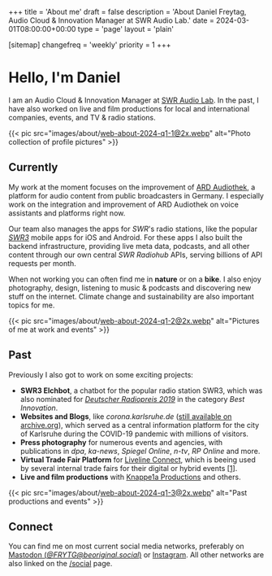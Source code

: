 +++
title = 'About me'
draft = false
description = 'About Daniel Freytag, Audio Cloud & Innovation Manager at SWR Audio Lab.'
date = 2024-03-01T08:00:00+00:00
type = 'page'
layout = 'plain'

[sitemap]
  changefreq = 'weekly'
  priority = 1
+++

# Hello, I'm Daniel

I am an Audio Cloud & Innovation Manager at [SWR Audio Lab](https://lab.swr.de/). In the past, I have also worked on live and film productions for local and international companies, events, and TV & radio stations.

{{< pic src="images/about/web-about-2024-q1-1@2x.webp" alt="Photo collection of profile pictures" >}}

## Currently

My work at the moment focuses on the improvement of [ARD Audiothek](https://www.ardaudiothek.de/), a platform for audio content from public broadcasters in Germany. I especially work on the integration and improvement of ARD Audiothek on voice assistants and platforms right now.

Our team also manages the apps for _SWR_'s radio stations, like the popular [_SWR3_](https://www.swr3.de/app) mobile apps for iOS and Android. For these apps I also built the backend infrastructure, providing live meta data, podcasts, and all other content through our own central _SWR Radiohub_ APIs, serving billions of API requests per month.

When not working you can often find me in **nature** or on a **bike**. I also enjoy photography, design, listening to music & podcasts and discovering new stuff on the internet. Climate change and sustainability are also important topics for me.

{{< pic src="images/about/web-about-2024-q1-2@2x.webp" alt="Pictures of me at work and events" >}}

## Past

Previously I also got to work on some exciting projects:

- **SWR3 Elchbot**, a chatbot for the popular radio station SWR3, which was also nominated for [_Deutscher Radiopreis 2019_](https://www.swr3.de/wir/deutscher-radiopreis-2019-swr3-dreimal-nominiert-100.html) in the category _Best Innovation_.
- **Websites and Blogs**, like _corona.karlsruhe.de_ ([still available on archive.org](https://web.archive.org/web/20230301114757/https://corona.karlsruhe.de/)), which served as a central information platform for the city of Karlsruhe during the COVID-19 pandemic with millions of visitors.
- **Press photography** for numerous events and agencies, with publications in _dpa_, _ka-news_, _Spiegel Online_, _n-tv_, _RP Online_ and more.
- **Virtual Trade Fair Platform** for [Liveline Connect](https://liveline-connect.de/), which is beeing used by several internal trade fairs for their digital or hybrid events [[1]](https://www.intergeo.de/en/news/digital-interaktiv-international-intergeo-digital-mit-erfolgreicher-premiere).
- **Live and film productions** with [Knappe1a Productions](https://www.knappe1a.de/) and others.

{{< pic src="images/about/web-about-2024-q1-3@2x.webp" alt="Past productions and events" >}}

## Connect

You can find me on most current social media networks, preferably on [Mastodon (_@FRYTG@beoriginal.social_)](https://beoriginal.social/@FRYTG) or [Instagram](https://www.instagram.com/dan.frytg/). All other networks are also linked on the [/social](/social) page.
